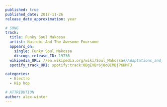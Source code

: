 ```yaml
---
published: true
published_date: 2017-11-26
release_date_approximation: year

# SONG
track:
  title: Funky Soul Makossa
  artist: Nairobi And The Awesome Foursome
  appears_on:
    single: Funky Soul Makossa
    discogs_release_ID: 19736
  wikipedia_URL: //en.wikipedia.org/wiki/Soul_Makossa#/Adaptations_and_samples
  spotify_track_URI: spotify:track:0BgEVBr6jOoOIMBjPKDMFJ

categories:
  - Electro
  - Hip hop

# ATTRIBUTION
author: alex-winter
---
```

